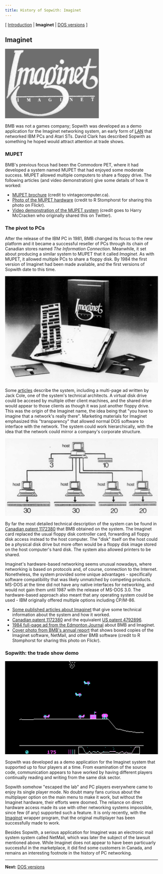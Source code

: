 ```yaml
---
title: History of Sopwith: Imaginet
---
```


[ [Introduction](history.md) | **Imaginet** | [DOS versions](history3.md) ]

## Imaginet

![Illustration: Imaginet logo](img/imaginet.png)

BMB was not a games company; Sopwith was developed as a demo application for
the Imaginet networking system, an early form of
[LAN](https://en.wikipedia.org/wiki/Local_area_network) that networked IBM
PCs and Atari STs. David Clark has described Sopwith as something he hoped
would attract attention at trade shows.

### MUPET

BMB's previous focus had been the Commodore PET, where it had developed a
system named MUPET that had enjoyed some moderate success. MUPET allowed
multiple computers to share a floppy drive. The following articles (and video
demonstration) give some details of how it worked:

* [MUPET brochure](articles/mupet-brochure.pdf)
(credit to vintagecomputer.ca).
* [Photo of the MUPET hardware](https://www.flickr.com/photos/stompr/4581759820)
(credit to R Stomphorst for sharing this photo on Flickr).
* [Video demonstration of the MUPET system](https://youtu.be/FvBC-83rk2w) (credit
goes to Harry McCracken who originally shared this on Twitter).

### The pivot to PCs

After the release of the IBM PC in 1981, BMB changed its focus to the new
platform and it became a successful reseller of PCs through its chain of
Canadian stores named *The Information Connection*.
Meanwhile, it set about producing a similar system to MUPET that it called
*Imaginet*. As with MUPET, it allowed multiple PCs to share a floppy disk. By
1984 the first version of Imaginet had been made available, and the first
versions of Sopwith date to this time.

![Boxed copy of Imaginet showing manual, floppy disks and ISA card](img/imaginet-boxed.jpg)

Some [articles](imaginet.md) describe the system, including a multi-page ad
written by Jack Cole, one of the system's technical architects. A virtual disk
drive could be accesed by multiple other client machines, and the shared drive
would appear to those clients as though it was just another floppy drive. This
was the origin of the Imaginet name, the idea being that "you have to imagine
that a network's really there". Marketing materials for Imaginet emphasized
this "transparency" that allowed normal DOS software to interface with the
network. The system could work hierarchically, with the idea that the network
could mirror a company's corporate structure.

![Hierarchy diagram of an Imaginet network](img/imaginet-hierarchy.jpg)

By far the most detailed technical description of the system can be found in
[Canadian patent 1172380](articles/canada-patent-1172380.pdf) that BMB obtained
on the system. The Imaginet card replaced the usual floppy disk controller
card, forwarding all floppy disk access instead to the host computer. The
"disk" itself on the host could be a physical disk drive but more often would
be a floppy disk image stored on the host computer's hard disk. The system also
allowed printers to be shared.

Imaginet's hardware-based networking seems unusual nowadays, where networking
is based on protocols and, of course, connection to the Internet. Nonetheless,
the system provided some unique advantages - specifically software
compatibility that was likely unmatched by competing products. MS-DOS at the
time did not have any native interfaces for networking, and would not gain
them until 1987 with the release of MS-DOS 3.0. The hardware-based approach
also meant that any operating system could be used - IBM originally offered
multiple options including CP/M-86.

* [Some published articles about Imaginet](imaginet.md) that give some
technical information about the system and how it worked.
* [Canadian patent 1172380](articles/canada-patent-1172380.pdf) and the
equivalent [US patent 4792896](us-patent-4792896.pdf).
* [1984 full-page ad from the Edmonton Journal](articles/edmonton_journal_oct1984.pdf)
about BMB and Imaginet.
* [Cover photo from BMB's annual report](https://www.flickr.com/photos/stompr/4302616998)
that shows boxed copies of the Imaginet software, NetMail, and other BMB
software (credit to R Stomphorst for sharing this photo on Flickr).

### Sopwith: the trade show demo

![Illustration: 4-player Sopwith game](img/sopwith-4player.png)

Sopwith was developed as a demo application for the Imaginet system that
supported up to four players at a time. From examination of the source code,
communication appears to have worked by having different players continually
reading and writing from the same disk sector.

Sopwith somehow "escaped the lab" and PC players everywhere came to enjoy
its single player mode. No doubt many fans curious about the multiplayer option
on the main menu to make it work, but without the Imaginet hardware, their
efforts were doomed. The reliance on direct hardware access made its use with
other networking systems impossible, since few (if any) supported such a
feature. It is only recently, with the
[Imaginot](https://github.com/fragglet/imaginot) wrapper program, that the
original multiplayer has been successfully made to work.

Besides Sopwith, a serious application for Imaginet was an electronic mail
system system called NetMail, which was later the subject of the lawsuit
mentioned above.  While Imaginet does not appear to have been particuarly
successful in the marketplace, it did find some customers in Canada, and
remains an interesting footnote in the history of PC networking.

---

**Next:** [DOS versions](history3.md)

